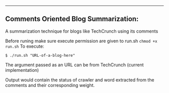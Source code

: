 ------
Comments Oriented Blog Summarization:
-------

A summarization technique for blogs like TechCrunch using its comments

Before runing make sure execute permission are given to run.sh `chmod +x run.sh`
To execute:

```
$ ./run.sh "URL-of-a-blog-here"
```

The argument passed as an URL can be from TechCrunch (current implementation)

Output would contain the status of crawler and word extracted from the comments and their corresponding weight.
